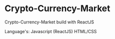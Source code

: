 # Crypto-Currency-Market

Crypto-Currency-Market build with ReactJS

Language's:
Javascript (ReactJS)
HTML/CSS
